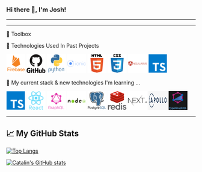 ### Hi there 👋, I'm Josh!

<!--
**suenalaba/suenalaba** is a ✨ _special_ ✨ repository because its `README.md` (this file) appears on your GitHub profile.

Here are some ideas to get you started:

- 🔭 I’m currently working on ...
- 🌱 I’m currently learning ...
- 👯 I’m looking to collaborate on ...
- 🤔 I’m looking for help with ...
- 💬 Ask me about ...
- 📫 How to reach me: ...
- 😄 Pronouns: ...
- ⚡ Fun fact: ...
-->

---

---

🧰 Toolbox

🔭 Technologies Used In Past Projects

<img src="https://github.com/devicons/devicon/blob/master/icons/firebase/firebase-plain-wordmark.svg" alt="Firebase Logo" width="50" height="50"/> 
<img src="https://github.com/devicons/devicon/blob/master/icons/github/github-original-wordmark.svg" alt="Github Logo" width="50" height="50"/>
<img src="https://github.com/devicons/devicon/blob/master/icons/python/python-original-wordmark.svg" alt="Python Logo" width="50" height="50"/>
<img src="https://github.com/devicons/devicon/blob/master/icons/ionic/ionic-original-wordmark.svg" alt="Ionic Logo" width="50" height="50"/>
<img src="https://github.com/devicons/devicon/blob/master/icons/html5/html5-original-wordmark.svg" alt="HTML Logo" width="50" height="50"/>
<img src="https://github.com/devicons/devicon/blob/master/icons/css3/css3-original-wordmark.svg" alt="CSS Logo" width="50" height="50"/>
<img src="https://github.com/devicons/devicon/blob/master/icons/angularjs/angularjs-plain-wordmark.svg" alt="Angular Logo" width="50" height="50"/>
<img src="https://github.com/devicons/devicon/blob/master/icons/typescript/typescript-original.svg" alt="Typescript Logo" width="50" height="50"/>

🌱 My current stack & new technologies I'm learning ...

<img src="https://github.com/devicons/devicon/blob/master/icons/typescript/typescript-original.svg" alt="Typescript Logo" width="50" height="50"/>
<img src="https://github.com/devicons/devicon/blob/master/icons/react/react-original-wordmark.svg" alt="React Logo" width="50" height="50"/>
<img src="https://github.com/devicons/devicon/blob/master/icons/graphql/graphql-plain-wordmark.svg" alt="GraphQL Logo" width="50" height="50"/>
<img src="https://github.com/devicons/devicon/blob/master/icons/nodejs/nodejs-original-wordmark.svg" alt="NodeJS Logo" width="50" height="50"/>
<img src="https://github.com/devicons/devicon/blob/master/icons/postgresql/postgresql-original-wordmark.svg" alt="PSQL Logo" width="50" height="50"/>
<img src="https://github.com/devicons/devicon/blob/master/icons/redis/redis-original-wordmark.svg" alt="Redis Logo" width="50" height="50"/>
<img src="https://github.com/devicons/devicon/blob/master/icons/nextjs/nextjs-original-wordmark.svg" alt="NextJS Logo" width="50" height="50"/>
<img src="https://github.com/suenalaba/suenalaba/blob/main/images/275-2750490_apollo-logo-apollo-js-hd-png-download.png" alt="Apollo Logo" width="50" height="50"/>
<img src="https://github.com/suenalaba/suenalaba/blob/main/images/77040bddec1a6983e42f51c03769425c.png" alt="TypeGraphQL Logo" width="50" height="50"/>



---



## &#x1f4c8; My GitHub Stats

[![Top Langs](https://github-readme-stats.vercel.app/api/top-langs/?username=suenalaba&hide=jupyter%20notebook,R&theme=radical)](https://github.com/anuraghazra/github-readme-stats)

[![Catalin's GitHub stats](https://github-readme-stats.vercel.app/api?username=suenalaba&theme=radical)](https://github.com/anuraghazra/github-readme-stats)
